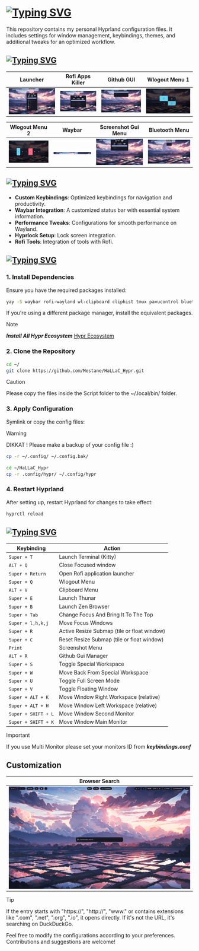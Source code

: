 # [![Typing SVG](https://readme-typing-svg.herokuapp.com?font=JetBrains+Mono&size=28&duration=2500&pause=3000&color=CCA9DD&background=8979FF00&width=435&lines=HaLLaC_Hypr+Configuration)](https://git.io/typing-svg)

This repository contains my personal Hyprland configuration files. It includes settings for window management, keybindings, themes, and additional tweaks for an optimized workflow.

## [![Typing SVG](https://readme-typing-svg.herokuapp.com?font=JetBrains+Mono&size=28&duration=2500&pause=3000&color=CCA9DD&background=8979FF00&width=435&lines=Screenshots)](https://git.io/typing-svg)

| Launcher                                | Rofi Apps Killer                                       | Github GUI                              | Wlogout Menu 1                              |
| --------------------------------------- | ------------------------------------------------------ | --------------------------------------- | ------------------------------------------- |
| ![Launcher](./screenshots/launcher.png) | ![Rofi Apps Killer](./screenshots/rofi_killer_gui.png) | ![Github](./screenshots/github_gui.png) | ![Dashboard](./screenshots/log_menu_01.png) |

| Wlogout Menu 2                                   | Waybar                              | Screenshot Gui Menu                          | Bluetooth Menu                                 |
| ------------------------------------------------ | ----------------------------------- | -------------------------------------------- | ---------------------------------------------- |
| ![Wlogout Menu 2](./screenshots/log_menu_02.png) | ![Waybar](./screenshots/waybar.png) | ![Github](./screenshots/screenshot_menu.png) | ![Bluetooth](./screenshots/bluetooth_menu.png) |

## [![Typing SVG](https://readme-typing-svg.herokuapp.com?font=JetBrains+Mono&size=28&duration=2500&pause=3000&color=CCA9DD&background=8979FF00&width=435&lines=Features)](https://git.io/typing-svg)

- **Custom Keybindings**: Optimized keybindings for navigation and productivity.
- **Waybar Integration**: A customized status bar with essential system information.
- **Performance Tweaks**: Configurations for smooth performance on Wayland.
- **Hyprlock Setup**: Lock screen integration.
- **Rofi Tools**: Integration of tools with Rofi.

## [![Typing SVG](https://readme-typing-svg.herokuapp.com?font=JetBrains+Mono&size=28&duration=2500&pause=3000&color=CCA9DD&background=8979FF00&width=435&lines=Installation)](https://git.io/typing-svg)

### 1. Install Dependencies

Ensure you have the required packages installed:

```bash
yay -S waybar rofi-wayland wl-clipboard cliphist tmux pavucontrol bluetui
```

If you're using a different package manager, install the equivalent packages.

> [!NOTE]  
> **_Install All Hypr Ecosystem_** [Hypr Ecosystem](https://wiki.hyprland.org/Hypr-Ecosystem/)

<!-- **_And install all hypr ecosystem_** -->

### 2. Clone the Repository

```bash
cd ~/
git clone https://github.com/Mestane/HaLLaC_Hypr.git
```

> [!CAUTION]  
> Please copy the files inside the Script folder to the ~/.local/bin/ folder.

### 3. Apply Configuration

Symlink or copy the config files:

> [!WARNING]
> DIKKAT !
> Please make a backup of your config file :)

```bash
cp -r ~/.config/ ~/.config.bak/
```

```bash
cd ~/HaLLaC_Hypr
cp -r .config/hypr/ ~/.config/hypr
```

### 4. Restart Hyprland

After setting up, restart Hyprland for changes to take effect:

```bash
hyprctl reload
```

## [![Typing SVG](https://readme-typing-svg.herokuapp.com?font=JetBrains+Mono&size=28&duration=2500&pause=3000&color=CCA9DD&background=8979FF00&width=435&lines=Keybindings)](https://git.io/typing-svg)

| Keybinding          | Action                                      |
| ------------------- | ------------------------------------------- |
| `Super + T`         | Launch Terminal (Kitty)                     |
| `ALT + Q`           | Close Focused window                        |
| `Super + Return`    | Open Rofi application launcher              |
| `Super + Q`         | Wlogout Menu                                |
| `ALT + V`           | Clipboard Menu                              |
| `Super + E`         | Launch Thunar                               |
| `Super + B`         | Launch Zen Browser                          |
| `Super + Tab`       | Change Focus And Bring It To The Top        |
| `Super + l,h,k,j`   | Move Focus Windows                          |
| `Super + R`         | Active Resize Submap (tile or float window) |
| `Super + C`         | Reset Resize Submap (tile or float window)  |
| `Print`             | Screenshot Menu                             |
| `ALT + R`           | Github Gui Manager                          |
| `Super + S`         | Toggle Special Workspace                    |
| `Super + W`         | Move Back From Special Workspace            |
| `Super + U`         | Toggle Full Screen Mode                     |
| `Super + V`         | Toggle Floating Window                      |
| `Super + ALT + K`   | Move Window Right Workspace (relative)      |
| `Super + ALT + H`   | Move Window Left Workspace (relative)       |
| `Super + SHIFT + L` | Move Window Second Monitor                  |
| `Super + SHIFT + K` | Move Window Main Monitor                    |

> [!IMPORTANT]
> If you use Multi Monitor
> please set your monitors ID from **_keybindings.conf_**

## Customization

| Browser Search                                        |
| ----------------------------------------------------- |
| ![Browser Search](./screenshots/browser_launcher.png) |

> [!TIP]
> If the entry starts with "https://", "http://", "www." or contains extensions like
> ".com", ".net", ".org", ".io", it opens directly.
> If it's not the URL, it's searching on DuckDuckGo.

Feel free to modify the configurations according to your preferences. Contributions and suggestions are welcome!
